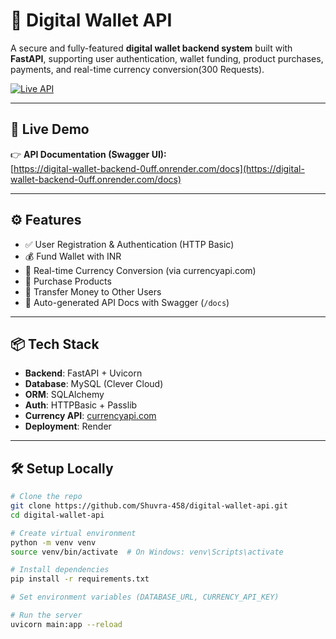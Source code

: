 # 💸 Digital Wallet API

A secure and fully-featured **digital wallet backend system** built with **FastAPI**, supporting user authentication, wallet funding, product purchases, payments, and real-time currency conversion(300 Requests).

[![Live API](https://img.shields.io/badge/Live%20API-Render-blue)](https://digital-wallet-backend-0uff.onrender.com/docs)

---

## 🔗 Live Demo

👉 **API Documentation (Swagger UI):**  
[https://digital-wallet-backend-0uff.onrender.com/docs](https://digital-wallet-backend-0uff.onrender.com/docs)

---

## ⚙️ Features

- ✅ User Registration & Authentication (HTTP Basic)
- 💰 Fund Wallet with INR
- 🔁 Real-time Currency Conversion (via currencyapi.com)
- 🛒 Purchase Products
- 💸 Transfer Money to Other Users
- 📄 Auto-generated API Docs with Swagger (`/docs`)

---

## 📦 Tech Stack

- **Backend**: FastAPI + Uvicorn
- **Database**: MySQL (Clever Cloud)
- **ORM**: SQLAlchemy
- **Auth**: HTTPBasic + Passlib
- **Currency API**: [currencyapi.com](https://currencyapi.com/)
- **Deployment**: Render

---

## 🛠️ Setup Locally

```bash
# Clone the repo
git clone https://github.com/Shuvra-458/digital-wallet-api.git
cd digital-wallet-api

# Create virtual environment
python -m venv venv
source venv/bin/activate  # On Windows: venv\Scripts\activate

# Install dependencies
pip install -r requirements.txt

# Set environment variables (DATABASE_URL, CURRENCY_API_KEY)

# Run the server
uvicorn main:app --reload
